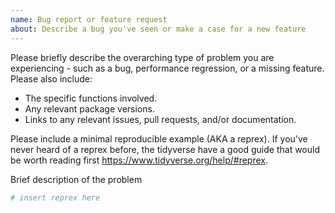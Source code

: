 ```yaml
---
name: Bug report or feature request
about: Describe a bug you've seen or make a case for a new feature
---
```


Please briefly describe the overarching type of problem you are experiencing - such as a bug, performance regression, or a missing feature.  Please also include:
* The specific functions involved.
* Any relevant package versions.
* Links to any relevant issues, pull requests, and/or documentation.

Please include a minimal reproducible example (AKA a reprex). If you've never heard of a reprex before, the tidyverse have a good guide that would be worth reading first <https://www.tidyverse.org/help/#reprex>.

Brief description of the problem

```r
# insert reprex here
```
